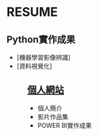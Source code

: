 # RESUME
  ## Python實作成果<br>
<ul>
  <li>[機器學習影像辨識]</li>
  <li>[資料視覺化]</li>
<ul>
    
## [個人網站](https://xuan6544239.github.io/My-web/)<br> 
<ul>
  <li>個人簡介</li>
  <li>影片作品集</li>
  <li>POWER BI實作成果</li>
<ul>
